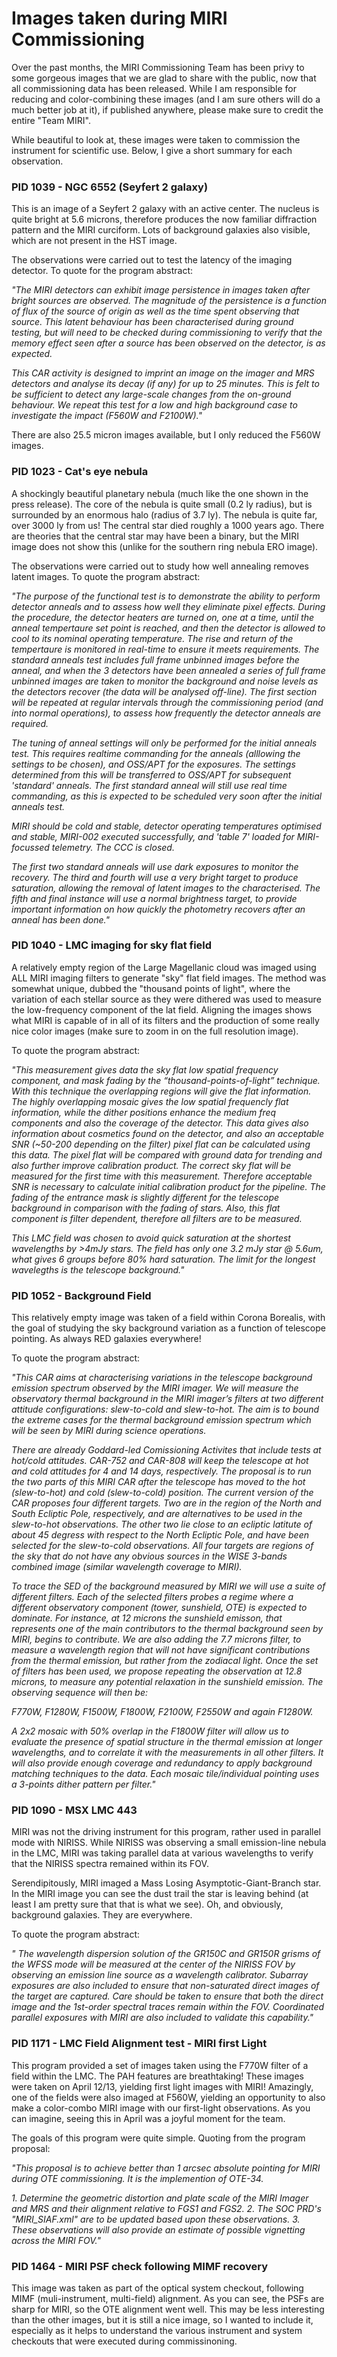 # Images taken during MIRI Commissioning

Over the past months, the MIRI Commissioning Team
has been privy to some gorgeous images that we are
glad to share with the public, now that all commissioning
data has been released. While I am responsible for reducing 
and color-combining these images (and I am sure others will 
do a much better job at it), if published anywhere,
please make sure to credit the entire "Team MIRI".

While beautiful to look at, these images were taken to
commission the instrument for scientific use. Below, I give
a short summary for each observation.

### PID 1039 - NGC 6552 (Seyfert 2 galaxy)

This is an image of a Seyfert 2 galaxy with an active center. 
The nucleus is quite bright at 5.6 microns, therefore produces 
the now familiar diffraction pattern and the MIRI curciform. 
Lots of background galaxies also visible, which are not present 
in the HST image.

The observations were carried out to test the latency
of the imaging detector. To quote for the program abstract:

*"The MIRI detectors can exhibit image persistence in images 
taken after bright sources are observed. The magnitude of 
the persistence is a function of flux of the source of origin 
as well as the time spent observing that source. This latent 
behaviour has been characterised during ground testing, but 
will need to be checked during commissioning to verify that 
the memory effect seen after a source has been observed on 
the detector, is as expected.*

*This CAR activity is designed to imprint an image on the 
imager and MRS detectors and analyse its decay (if any) for 
up to 25 minutes. This is felt to be sufficient to detect 
any large-scale changes from the on-ground behaviour. We 
repeat this test for a low and high background case to 
investigate the impact (F560W and F2100W)."*

There are also 25.5 micron images available, but I only 
reduced the F560W images.

### PID 1023 - Cat's eye nebula

A shockingly beautiful planetary nebula (much like the one shown
in the press release). The core of the nebula is quite small
(0.2 ly radius), but is surrounded by an enormous halo (radius
of 3.7 ly). The nebula is quite far, over 3000 ly from us!
The central star died roughly a 1000 years ago. There are theories
that the central star may have been a binary, but the MIRI image
does not show this (unlike for the southern ring nebula ERO image).

The observations were carried out to study how well annealing
removes latent images. To quote the program abstract:

*"The purpose of the functional test is to demonstrate the ability 
to perform detector anneals and to assess how well they eliminate 
pixel effects. During the procedure, the detector heaters are 
turned on, one at a time, until the anneal tempertaure set point 
is reached, and then the detector is allowed to cool to its nominal 
operating temperature. The rise and return of the tempertaure is 
monitored in real-time to ensure it meets requirements. The standard 
anneals test includes full frame unbinned images before the anneal, 
and when the 3 detectors have been annealed a series of full frame 
unbinned images are taken to monitor the background and noise levels 
as the detectors recover (the data will be analysed off-line). 
The first section will be repeated at regular intervals through the 
commissioning period (and into normal operations), to assess how 
frequently the detector anneals are required.*

*The tuning of anneal settings will only be performed for the initial 
anneals test.  This requires realtime commanding for the anneals 
(alllowing the settings to be chosen), and OSS/APT for the exposures. 
The settings determined from this will be transferred to OSS/APT 
for subsequent 'standard' anneals.  The first standard anneal will 
still use real time commanding, as this is expected to be scheduled 
very soon after the initial anneals test.*

*MIRI should be cold and stable, detector operating temperatures 
optimised and stable, MIRI-002 executed successfully, and 'table 7' 
loaded for MIRI-focussed telemetry. The CCC is closed.*

*The first two standard anneals will use dark exposures to monitor 
the recovery. The third and fourth will use a very bright target to 
produce saturation, allowing the removal of latent images to the 
characterised. The fifth and final instance will use a normal 
brightness target, to provide important information on how quickly 
the photometry recovers after an anneal has been done."*

### PID 1040 - LMC imaging for sky flat field 

A relatively empty region of the Large Magellanic cloud was imaged
using ALL MIRI imaging filters to generate "sky" flat field images.
The method was somewhat unique, dubbed the "thousand points of light",
where the variation of each stellar source as they were dithered was
used to measure the low-frequency component of the lat field.
Aligning the images shows what MIRI is capable of in all of its 
filters and the production of some really nice color images (make 
sure to zoom in on the full resolution image).

To quote the program abstract:

*"This measurement gives data the sky flat low spatial frequency component, 
and mask fading by the “thousand-points-of-light” technique. With this 
technique the overlapping regions will give the flat information. The highly 
overlapping mosaic gives the low spatial frequencly flat information, while 
the dither positions enhance the medium freq components and also the coverage 
of the detector. This data gives also information about cosmetics found on the 
detector, and also an acceptable SNR (~50-200 depending on the filter) pixel 
flat can be calculated using this data. The pixel flat will be compared with 
ground data for trending and also further improve calibration product. The correct 
sky flat will be measured for the first time with this measurement. Therefore 
acceptable SNR is necessary to calculate initial calibration product for the pipeline.
The fading of the entrance mask is slightly different for the telescope background 
in comparison with the fading of stars. Also, this flat component is filter 
dependent, therefore all filters are to be measured.*

*This LMC field was chosen to avoid quick saturation at the shortest wavelengths 
by >4mJy stars. The field has only one 3.2 mJy star @ 5.6um, what gives 6 groups 
before 80% hard saturation. The limit for the longest wavelegths is the telescope 
background."*

### PID 1052 - Background Field

This relatively empty image was taken of a field within Corona Borealis, with
the goal of studying the sky background variation as a function of telescope
pointing. As always RED galaxies everywhere!

To quote the program abstract:

*"This CAR aims at characterising variations in the telescope background emission 
spectrum observed by the MIRI imager. We will measure the observatory thermal 
background in the MIRI imager’s filters at two different attitude configurations: 
slew-to-cold and slew-to-hot. The aim is to bound the extreme cases for the 
thermal background emission spectrum which will be seen by MIRI during science operations.*
 
*There are already Goddard-led Comissioning Activites that include tests at hot/cold 
attitudes. CAR-752 and CAR-808 will keep the telescope at hot and cold attitudes for 
4 and 14 days, respectively. The proposal is to run the two parts of this MIRI CAR after 
the telescope has moved to the hot (slew-to-hot) and cold (slew-to-cold) position.
The current version of the CAR proposes four different targets. Two are in the region 
of the North and South Ecliptic Pole, respectively, and are alternatives to be used in 
the slew-to-hot observations. The other two lie close to an ecliptic latitute of about 
45 degress with respect to the North Ecliptic Pole, and have been selected for the 
slew-to-cold observations. All four targets are regions of the sky that do not have 
any obvious sources in the WISE 3-bands combined image (similar wavelength coverage to MIRI).*
 
*To trace the SED of the background measured by MIRI we will use a suite of different 
filters. Each of the selected filters probes a regime where a different observatory 
component (tower, sunshield, OTE) is expected to dominate. For instance, at 12 microns 
the sunshield emisson, that represents one of the main contributors to the thermal 
background seen by MIRI, begins to contribute. We are also adding the 7.7 microns 
filter, to measure a wavelength region that will not have significant contributions 
from the thermal emission, but rather from the zodiacal light. Once the set of filters 
has been used, we propose repeating the observation at 12.8 microns, to measure any 
potential relaxation in the sunshield emission. The observing sequence will then be:*
 
*F770W, F1280W, F1500W, F1800W, F2100W, F2550W and again F1280W.*
 
*A 2x2 mosaic with 50% overlap in the F1800W filter will allow us to evaluate the presence 
of spatial structure in the thermal emission at longer wavelengths, and to correlate 
it with the measurements in all other filters. It will also provide enough coverage 
and redundancy to apply background matching techniques to the data. Each mosaic 
tile/individual pointing uses a 3-points dither pattern per filter."*

### PID 1090 - MSX LMC 443

MIRI was not the driving instrument for this program, rather used in parallel mode with
NIRISS. While NIRISS was observing a small emission-line nebula in the LMC, MIRI was taking
parallel data at various wavelengths to verify that the NIRISS spectra remained within its
FOV.

Serendipitously, MIRI imaged a Mass Losing Asymptotic-Giant-Branch star. In the MIRI
image you can see the dust trail the star is leaving behind (at least I am pretty
sure that that is what we see). Oh, and obviously, background galaxies. They are
everywhere.

To quote the program abstract:

*" The wavelength dispersion solution of the GR150C and GR150R grisms of the WFSS mode 
will be measured at the center of the NIRISS FOV by observing an emission line source 
as a wavelength calibrator.  Subarray exposures are also included to ensure that 
non-saturated direct images of the target are captured. Care should be taken to ensure 
that both the direct image and the 1st-order spectral traces remain within the FOV. 
Coordinated parallel exposures with MIRI are also included to validate this capability."*

### PID 1171 - LMC Field Alignment test - MIRI first Light

This program provided a set of images taken using the F770W filter of a field within the
LMC. The PAH features are breathtaking! These images were taken on April 12/13, yielding
first light images with MIRI! Amazingly, one of the fields were also imaged at F560W, yielding
an opportunity to also make a color-combo MIRI image with our first-light observations.
As you can imagine, seeing this in April was a joyful moment for the team.

The goals of this program were quite simple. Quoting from the program proposal:

*"This proposal is to achieve better than 1 arcsec absolute pointing for MIRI during OTE 
commissioning. It is the implemention of OTE-34.*

*1. Determine the geometric distortion and plate scale of the MIRI Imager and MRS and 
their alignment relative to FGS1 and FGS2. 
2. The SOC PRD's "MIRI_SIAF.xml" are to be updated based upon these observations.
3. These observations will also provide an estimate of possible vignetting across 
the MIRI FOV."*

### PID 1464 - MIRI PSF check following MIMF recovery

This image was taken as part of the optical system checkout, following MIMF (muli-instrument,
multi-field) alignment. As you can see, the PSFs are sharp for MIRI, so the OTE alignment
went well. This may be less interesting than the other images, but it is still a nice image,
so I wanted to include it, especially as it helps to understand the various instrument and
system checkouts that were executed during commissinoning.
